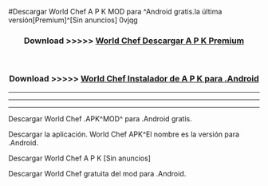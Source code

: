 #Descargar World Chef A P K MOD para ^Android gratis.la última versión[Premium]^[Sin anuncios] 0vjqg



<div align="center">
<h3>Download >>>>> <a href="https://es-web.web.app/?es= ${title}">World Chef Descargar A P K Premium</a></h3><br>

<h3>Download >>>>> <a href="https://es-web.web.app/?es= ${title}">World Chef Instalador de A P K para .Android</a></h3>
</div>


----------------------------------------------------------

----------------------------------------------------------

----------------------------------------------------------

Descargar World Chef .APK^MOD^ para .Android gratis.

Descargar la aplicación. World Chef APK^El nombre es la versión para .Android.

Descargar World Chef A P K [Sin anuncios]

Descargar World Chef gratuita del mod para .Android.